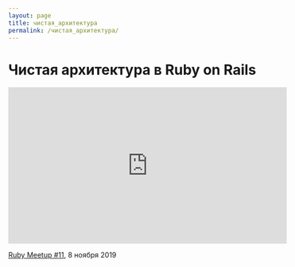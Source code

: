 ```yaml
---
layout: page
title: чистая_архитектура
permalink: /чистая_архитектура/
---
```

# Чистая архитектура в Ruby on Rails

<iframe width="560" height="315" src="https://www.youtube.com/embed/WiE3Kd_MThk" title="YouTube video player" frameborder="0" allow="accelerometer; autoplay; clipboard-write; encrypted-media; gyroscope; picture-in-picture" allowfullscreen></iframe>

[Ruby Meetup #11](https://vc.ru/evrone/91412-ruby-meetup-11?ysclid=latu4lqf1i69068277), 8 ноября 2019
